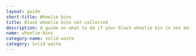 ```yaml
---
layout: guide
short-title: Wheelie bins
title: Black wheelie bins not collected
description: A guide on what to do if your black wheelie bin is not being collected on a regular basis
name: wheelie-bins
category-name: solid-waste
category: Solid waste
---
```


